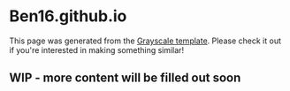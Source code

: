 # Ben16.github.io

This page was generated from the [Grayscale template](https://startbootstrap.com/themes/grayscale/). Please check it out if you're interested in making something similar!

## WIP - more content will be filled out soon